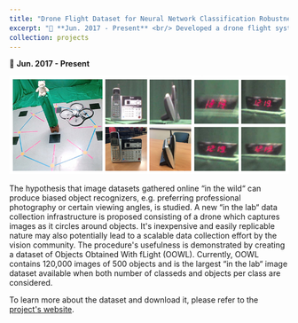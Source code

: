 ```yaml
---
title: "Drone Flight Dataset for Neural Network Classification Robustness"
excerpt: "📅 **Jun. 2017 - Present** <br/> Developed a drone flight system to collect over 120,000 images. The data was used to conduct experiments showing severe vulnerabilities (30% drop) in neural networks like ResNet to pose & camera shake. Findings published to CVPR 2019. <br/><img src='/images/OOWL_Main_Picture.jpg'>"
collection: projects
---
```


📅 **Jun. 2017 - Present**

<img src='/images/OOWL_Main_Picture.jpg'>

The hypothesis that image datasets gathered online “in the wild“ can produce biased object recognizers, e.g. preferring professional photography or certain viewing angles, is studied. A new “in the lab“ data collection infrastructure is proposed consisting of a drone which captures images as it circles around objects. It's inexpensive and easily replicable nature may also potentially lead to a scalable data collection effort by the vision community. The procedure's usefulness is demonstrated by creating a dataset of Objects Obtained With fLight (OOWL). Currently, OOWL contains 120,000 images of 500 objects and is the largest “in the lab“ image dataset available when both number of classeds and objects per class are considered.

To learn more about the dataset and download it, please refer to the [project's website](http://www.svcl.ucsd.edu/projects/OOWL/).

